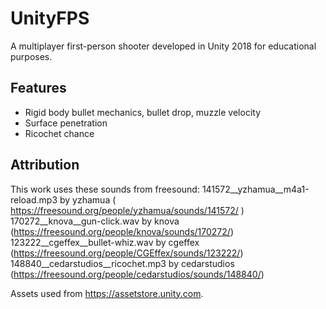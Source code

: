# UnityFPS
A multiplayer first-person shooter developed in Unity 2018 for educational purposes.

## Features
- Rigid body bullet mechanics, bullet drop, muzzle velocity
- Surface penetration
- Ricochet chance

## Attribution
This work uses these sounds from freesound:
141572__yzhamua__m4a1-reload.mp3 by yzhamua ( https://freesound.org/people/yzhamua/sounds/141572/ )
170272__knova__gun-click.wav by knova (https://freesound.org/people/knova/sounds/170272/)
123222__cgeffex__bullet-whiz.wav by cgeffex (https://freesound.org/people/CGEffex/sounds/123222/)
148840__cedarstudios__ricochet.mp3 by cedarstudios (https://freesound.org/people/cedarstudios/sounds/148840/)

Assets used from https://assetstore.unity.com.
